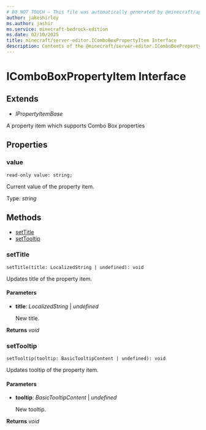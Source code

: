 ```yaml
---
# DO NOT TOUCH — This file was automatically generated by @minecraft/api-docs-generator, to report problems file an issue at https://github.com/Mojang/minecraft-scripting-libraries
author: jakeshirley
ms.author: jashir
ms.service: minecraft-bedrock-edition
ms.date: 02/10/2025
title: minecraft/server-editor.IComboBoxPropertyItem Interface
description: Contents of the @minecraft/server-editor.IComboBoxPropertyItem class.
---
```

# IComboBoxPropertyItem Interface

## Extends
- *IPropertyItemBase*

A property item which supports Combo Box properties

## Properties

### **value**
`read-only value: string;`

Current value of the property item.

Type: *string*

## Methods
- [setTitle](#settitle)
- [setTooltip](#settooltip)

### **setTitle**
`
setTitle(title: LocalizedString | undefined): void
`

Updates title of the property item.

#### **Parameters**
- **title**: *LocalizedString* | *undefined*
  
  New title.

**Returns** *void*

### **setTooltip**
`
setTooltip(tooltip: BasicTooltipContent | undefined): void
`

Updates tooltip of the property item.

#### **Parameters**
- **tooltip**: *BasicTooltipContent* | *undefined*
  
  New tooltip.

**Returns** *void*
